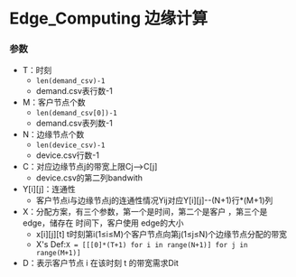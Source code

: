 # Edge_Computing 边缘计算

### 参数
- T：时刻
  - `len(demand_csv)-1` 
  - demand.csv表行数-1
- M：客户节点个数
  - `len(demand_csv[0])-1` 
  - demand.csv表列数-1
- N：边缘节点个数
  - `len(device_csv)-1`
  - device.csv行数-1
- C：对应边缘节点j的带宽上限Cj—>C\[j\]
  - device.csv的第二列bandwith
- Y\[i\]\[j\]：连通性
  - 客户节点i与边缘节点j的连通性情况Yij对应Y\[i\]\[j\]--(N+1)行*(M+1)列
- X：分配方案，有三个参数，第一个是时间，第二个是客户 ，第三个是edge，储存在 时间下，客户使用 edge的大小 
  - x\[i\]\[j\]\[t\]  t时刻第i(1≤i≤M)个客户节点向第j(1≤j≤N)个边缘节点分配的带宽
  - X's Def:`X = [[[0]*(T+1) for i in range(N+1)] for j in range(M+1)]`
- D：表示客户节点 i 在该时刻 t 的带宽需求Dit